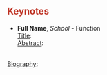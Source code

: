 <!-- ## Keynotes -->
<h2 style="color:#c0392b;">Keynotes</h2>

* **Full Name**, *School* - Function <br>
<ins>Title</ins>:  <br>
<ins>Abstract</ins>: 
<br/>
<ins>Biography</ins>: 
